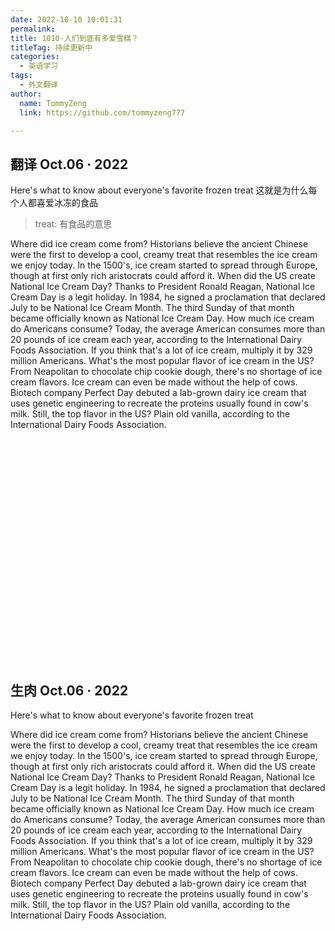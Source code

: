 ```yaml
---
date: 2022-10-10 10:01:31
permalink: 
title: 1010-人们到底有多爱雪糕？
titleTag: 持续更新中
categories: 
  - 英语学习
tags: 
  - 外文翻译
author: 
  name: TommyZeng
  link: https://github.com/tommyzeng777

---
```




## 翻译 Oct.06 · 2022

Here's what to know about everyone's favorite frozen treat
这就是为什么每个人都喜爱冰冻的食品

>treat: 有食品的意思

Where did ice cream come from?<!-- more -->
Historians believe the ancient Chinese were the first to develop a cool, creamy treat that resembles the ice cream we enjoy today. In the 1500's, ice cream started to spread through Europe, though at first only rich aristocrats could afford it.
When did the US create National Ice Cream Day?
Thanks to President Ronald Reagan, National Ice Cream Day is a legit holiday.
In 1984, he signed a proclamation that declared July to be National Ice Cream Month. The third Sunday of that month became officially known as National Ice Cream Day.
How much ice cream do Americans consume?
Today, the average American consumes more than 20 pounds of ice cream each year, according to the International Dairy Foods Association.
If you think that's a lot of ice cream, multiply it by 329 million Americans.
What's the most popular flavor of ice cream in the US?
From Neapolitan to chocolate chip cookie dough, there's no shortage of ice cream flavors.
Ice cream can even be made without the help of cows. Biotech company Perfect Day debuted a lab-grown dairy ice cream that uses genetic engineering to recreate the proteins usually found in cow's milk.
Still, the top flavor in the US? Plain old vanilla, according to the International Dairy Foods Association.

<br><br><br><br><br><br><br><br><br><br><br><br><br><br><br><br><br><br><br><br><br>


## 生肉 Oct.06 · 2022

Here's what to know about everyone's favorite frozen treat

Where did ice cream come from?
Historians believe the ancient Chinese were the first to develop a cool, creamy treat that resembles the ice cream we enjoy today. In the 1500's, ice cream started to spread through Europe, though at first only rich aristocrats could afford it.
When did the US create National Ice Cream Day?
Thanks to President Ronald Reagan, National Ice Cream Day is a legit holiday.
In 1984, he signed a proclamation that declared July to be National Ice Cream Month. The third Sunday of that month became officially known as National Ice Cream Day.
How much ice cream do Americans consume?
Today, the average American consumes more than 20 pounds of ice cream each year, according to the International Dairy Foods Association.
If you think that's a lot of ice cream, multiply it by 329 million Americans.
What's the most popular flavor of ice cream in the US?
From Neapolitan to chocolate chip cookie dough, there's no shortage of ice cream flavors.
Ice cream can even be made without the help of cows. Biotech company Perfect Day debuted a lab-grown dairy ice cream that uses genetic engineering to recreate the proteins usually found in cow's milk.
Still, the top flavor in the US? Plain old vanilla, according to the International Dairy Foods Association.
